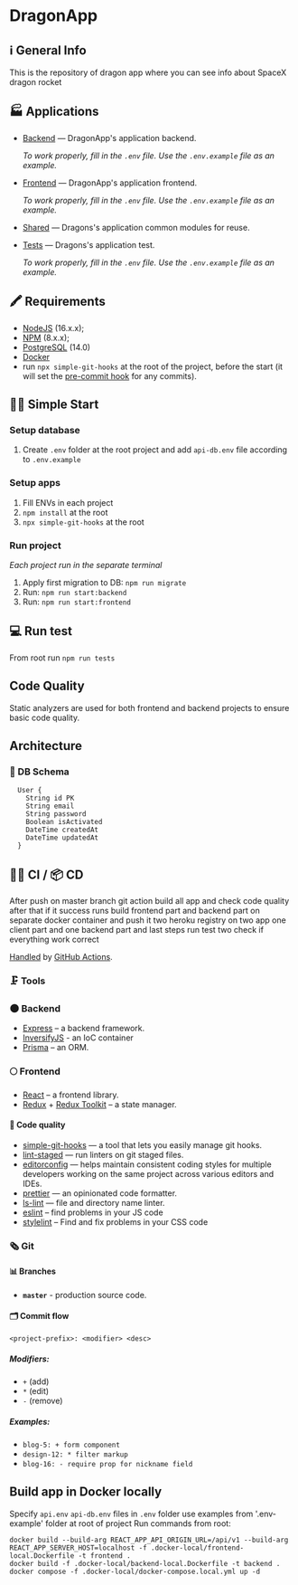 # DragonApp

## ℹ️ General Info

This is the repository of dragon app where you can see info about SpaceX dragon rocket

## 🏭 Applications

- [Backend](./backend) — DragonApp's application backend.

  _To work properly, fill in the `.env` file. Use the `.env.example` file as an example._

- [Frontend](./frontend) — DragonApp's application frontend.

  _To work properly, fill in the `.env` file. Use the `.env.example` file as an example._

- [Shared](./shared) — Dragons's application common modules for reuse.

- [Tests](./tests) — Dragons's application test.

  _To work properly, fill in the `.env` file. Use the `.env.example` file as an example._

## 🖍 Requirements

- [NodeJS](https://nodejs.org/en/) (16.x.x);
- [NPM](https://www.npmjs.com/) (8.x.x);
- [PostgreSQL](https://www.postgresql.org/) (14.0)
- [Docker](https://www.docker.com)
- run `npx simple-git-hooks` at the root of the project, before the start (it will set the [pre-commit hook](https://www.npmjs.com/package/simple-git-hooks) for any commits).

## 🏃‍♂️ Simple Start

### Setup database

1. Create `.env` folder at the root project and add `api-db.env` file according to `.env.example`

### Setup apps

1. Fill ENVs in each project
2. `npm install` at the root
3. `npx simple-git-hooks` at the root

### Run project

_Each project run in the separate terminal_

1. Apply first migration to DB: `npm run migrate`
2. Run: `npm run start:backend`
3. Run: `npm run start:frontend`

## ‍💻 Run test

From root run `npm run tests`

## Code Quality

Static analyzers are used for both frontend and backend projects to ensure basic code quality.

## Architecture

### 💽 DB Schema

```
  User {
    String id PK
    String email
    String password
    Boolean isActivated
    DateTime createdAt
    DateTime updatedAt
  }
```

## 🧑‍💻 CI / 📦 CD

After push on master branch git action build all app and check code quality after that if it success
runs build frontend part and backend part on separate docker container and push it two heroku registry
on two app one client part and one backend part and last steps run test two check if everything work correct

[Handled](.github/workflows/docker-image.yml) by [GitHub Actions](https://docs.github.com/en/actions).

### 🗜 Tools

### 🌑 Backend

- [Express](https://expressjs.com/) – a backend framework.
- [InversifyJS](https://inversify.io) - an IoC container
- [Prisma](https://www.prisma.io/) – an ORM.

### 🌕 Frontend

- [React](https://reactjs.org/) – a frontend library.
- [Redux](https://redux.js.org/) + [Redux Toolkit](https://redux-toolkit.js.org/) – a state manager.

#### 🥊 Code quality

- [simple-git-hooks](https://www.npmjs.com/package/simple-git-hooks) — a tool that lets you easily manage git hooks.
- [lint-staged](https://www.npmjs.com/package/lint-staged) — run linters on git staged files.
- [editorconfig](https://editorconfig.org/) — helps maintain consistent coding styles for multiple developers working on the same project across various editors and IDEs.
- [prettier](https://prettier.io/) — an opinionated code formatter.
- [ls-lint](https://ls-lint.org/) — file and directory name linter.
- [eslint](https://eslint.org/) – find problems in your JS code
- [stylelint](https://stylelint.io/) – Find and fix problems in your CSS code

### 🗞 Git

#### 📊 Branches

- **`master`** - production source code.

#### 🗂 Commit flow

```
<project-prefix>: <modifier> <desc>
```

##### Modifiers:

- `+` (add)
- `*` (edit)
- `-` (remove)

##### Examples:

- `blog-5: + form component`
- `design-12: * filter markup`
- `blog-16: - require prop for nickname field`

## Build app in Docker locally

Specify `api.env` `api-db.env` files in `.env` folder use examples from '.env-example' folder at root of project
Run commands from root:

```
docker build --build-arg REACT_APP_API_ORIGIN_URL=/api/v1 --build-arg REACT_APP_SERVER_HOST=localhost -f .docker-local/frontend-local.Dockerfile -t frontend .
docker build -f .docker-local/backend-local.Dockerfile -t backend .
docker compose -f .docker-local/docker-compose.local.yml up -d
```

## 

